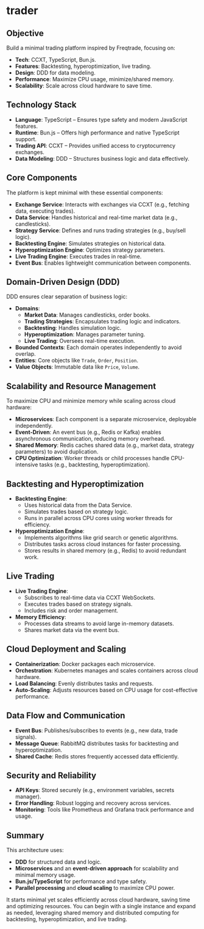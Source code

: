 # trader

## Objective
Build a minimal trading platform inspired by Freqtrade, focusing on:
- **Tech**: CCXT, TypeScript, Bun.js.
- **Features**: Backtesting, hyperoptimization, live trading.
- **Design**: DDD for data modeling.
- **Performance**: Maximize CPU usage, minimize/shared memory.
- **Scalability**: Scale across cloud hardware to save time.

## Technology Stack
- **Language**: TypeScript – Ensures type safety and modern JavaScript features.
- **Runtime**: Bun.js – Offers high performance and native TypeScript support.
- **Trading API**: CCXT – Provides unified access to cryptocurrency exchanges.
- **Data Modeling**: DDD – Structures business logic and data effectively.

## Core Components
The platform is kept minimal with these essential components:
- **Exchange Service**: Interacts with exchanges via CCXT (e.g., fetching data, executing trades).
- **Data Service**: Handles historical and real-time market data (e.g., candlesticks).
- **Strategy Service**: Defines and runs trading strategies (e.g., buy/sell logic).
- **Backtesting Engine**: Simulates strategies on historical data.
- **Hyperoptimization Engine**: Optimizes strategy parameters.
- **Live Trading Engine**: Executes trades in real-time.
- **Event Bus**: Enables lightweight communication between components.

## Domain-Driven Design (DDD)
DDD ensures clear separation of business logic:
- **Domains**:
  - **Market Data**: Manages candlesticks, order books.
  - **Trading Strategies**: Encapsulates trading logic and indicators.
  - **Backtesting**: Handles simulation logic.
  - **Hyperoptimization**: Manages parameter tuning.
  - **Live Trading**: Oversees real-time execution.
- **Bounded Contexts**: Each domain operates independently to avoid overlap.
- **Entities**: Core objects like `Trade`, `Order`, `Position`.
- **Value Objects**: Immutable data like `Price`, `Volume`.

## Scalability and Resource Management
To maximize CPU and minimize memory while scaling across cloud hardware:
- **Microservices**: Each component is a separate microservice, deployable independently.
- **Event-Driven**: An event bus (e.g., Redis or Kafka) enables asynchronous communication, reducing memory overhead.
- **Shared Memory**: Redis caches shared data (e.g., market data, strategy parameters) to avoid duplication.
- **CPU Optimization**: Worker threads or child processes handle CPU-intensive tasks (e.g., backtesting, hyperoptimization).

## Backtesting and Hyperoptimization
- **Backtesting Engine**:
  - Uses historical data from the Data Service.
  - Simulates trades based on strategy logic.
  - Runs in parallel across CPU cores using worker threads for efficiency.
- **Hyperoptimization Engine**:
  - Implements algorithms like grid search or genetic algorithms.
  - Distributes tasks across cloud instances for faster processing.
  - Stores results in shared memory (e.g., Redis) to avoid redundant work.

## Live Trading
- **Live Trading Engine**:
  - Subscribes to real-time data via CCXT WebSockets.
  - Executes trades based on strategy signals.
  - Includes risk and order management.
- **Memory Efficiency**:
  - Processes data streams to avoid large in-memory datasets.
  - Shares market data via the event bus.

## Cloud Deployment and Scaling
- **Containerization**: Docker packages each microservice.
- **Orchestration**: Kubernetes manages and scales containers across cloud hardware.
- **Load Balancing**: Evenly distributes tasks and requests.
- **Auto-Scaling**: Adjusts resources based on CPU usage for cost-effective performance.

## Data Flow and Communication
- **Event Bus**: Publishes/subscribes to events (e.g., new data, trade signals).
- **Message Queue**: RabbitMQ distributes tasks for backtesting and hyperoptimization.
- **Shared Cache**: Redis stores frequently accessed data efficiently.

## Security and Reliability
- **API Keys**: Stored securely (e.g., environment variables, secrets manager).
- **Error Handling**: Robust logging and recovery across services.
- **Monitoring**: Tools like Prometheus and Grafana track performance and usage.

## Summary
This architecture uses:
- **DDD** for structured data and logic.
- **Microservices** and an **event-driven approach** for scalability and minimal memory usage.
- **Bun.js/TypeScript** for performance and type safety.
- **Parallel processing** and **cloud scaling** to maximize CPU power.

It starts minimal yet scales efficiently across cloud hardware, saving time and optimizing resources. You can begin with a single instance and expand as needed, leveraging shared memory and distributed computing for backtesting, hyperoptimization, and live trading.
